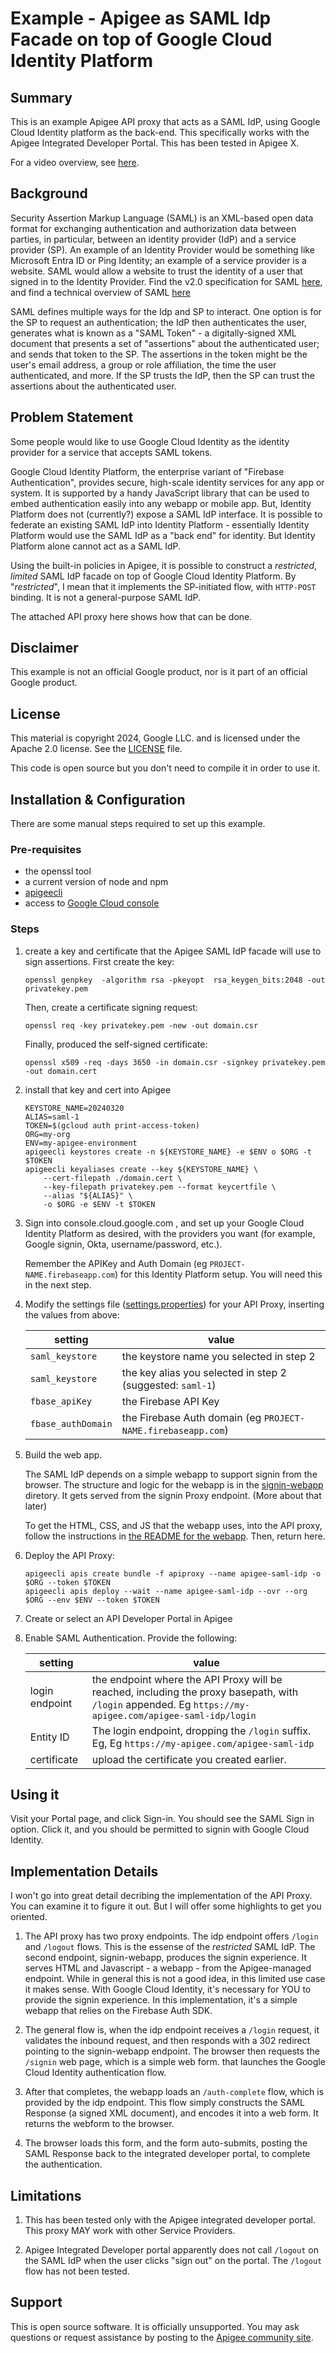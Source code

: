 # Example - Apigee as SAML Idp Facade on top of Google Cloud Identity Platform

## Summary

This is an example Apigee API proxy that acts as a SAML IdP, using Google Cloud
Identity platform as the back-end. This specifically works with the Apigee
Integrated Developer Portal.  This has been tested in Apigee X.

For a video overview, see [here](https://youtu.be/O5oDMCbIT0I).

## Background

Security Assertion Markup Language (SAML) is an XML-based open data format for
exchanging authentication and authorization data between parties, in particular,
between an identity provider (IdP) and a service provider (SP). An example of an
Identity Provider would be something like Microsoft Entra ID or Ping Identity; an
example of a service provider is a website. SAML would allow a website to trust
the identity of a user that signed in to the Identity Provider. Find the v2.0
specification for SAML
[here](https://docs.oasis-open.org/security/saml/v2.0/saml-core-2.0-os.pdf), and
find a technical overview of SAML
[here](https://docs.oasis-open.org/security/saml/Post2.0/sstc-saml-tech-overview-2.0.html)

SAML defines multiple ways for the Idp and SP to interact. One option is for the
SP to request an authentication; the IdP then authenticates the user, generates
what is known as a "SAML Token" - a digitally-signed XML document that presents a
set of "assertions" about the authenticated user; and sends that token to the SP.
The assertions in the token might be the user's email address, a group or role
affiliation, the time the user authenticated, and more. If the SP trusts the IdP,
then the SP can trust the assertions about the authenticated user.

## Problem Statement

Some people would like to use Google Cloud Identity as the identity provider for a
service that accepts SAML tokens.

Google Cloud Identity Platform, the enterprise variant of "Firebase
Authentication", provides secure, high-scale identity services for any app or
system. It is supported by a handy JavaScript library that can be used to embed
authentication easily into any webapp or mobile app. But, Identity Platform does
not (currently?) expose a SAML IdP interface. It is possible to federate an
existing SAML IdP into Identity Platform - essentially Identity Platform would use
the SAML IdP as a "back end" for identity. But Identity Platform alone cannot act
as a SAML IdP.

Using the built-in policies in Apigee, it is possible to construct a _restricted_, _limited_ SAML IdP
facade on top of Google Cloud Identity Platform. By "_restricted_", I mean that it implements the SP-initiated flow, with `HTTP-POST` binding.  It is not a general-purpose SAML IdP.

The attached API proxy here shows how that can be done.

## Disclaimer

This example is not an official Google product, nor is it part of an official Google product.

## License

This material is copyright 2024, Google LLC.
and is licensed under the Apache 2.0 license. See the [LICENSE](LICENSE) file.

This code is open source but you don't need to compile it in order to use it.

## Installation & Configuration

There are some manual steps required to set up this example.

### Pre-requisites

* the openssl tool
* a current version of node and npm
* [apigeecli](https://github.com/apigee/apigeecli/blob/main/docs/apigeecli.md)
* access to [Google Cloud console](https://console.cloud.google.com)

### Steps

1. create a key and certificate that the Apigee SAML IdP facade will use to sign assertions.
   First create the key:
   ```
   openssl genpkey  -algorithm rsa -pkeyopt  rsa_keygen_bits:2048 -out privatekey.pem
   ```

   Then, create a certificate signing request:
   ```
   openssl req -key privatekey.pem -new -out domain.csr
   ```
   Finally, produced the self-signed certificate:
   ```
   openssl x509 -req -days 3650 -in domain.csr -signkey privatekey.pem -out domain.cert
   ```


2. install that key and cert into Apigee
   ```
   KEYSTORE_NAME=20240320
   ALIAS=saml-1
   TOKEN=$(gcloud auth print-access-token)
   ORG=my-org
   ENV=my-apigee-environment
   apigeecli keystores create -n ${KEYSTORE_NAME} -e $ENV o $ORG -t $TOKEN
   apigeecli keyaliases create --key ${KEYSTORE_NAME} \
       --cert-filepath ./domain.cert \
       --key-filepath privatekey.pem --format keycertfile \
       --alias "${ALIAS}" \
       -o $ORG -e $ENV -t $TOKEN
   ```

3. Sign into console.cloud.google.com , and set up your Google Cloud Identity
   Platform as desired, with the providers you want (for example, Google signin,
   Okta, username/password, etc.).

   Remember the APIKey and Auth Domain (eg `PROJECT-NAME.firebaseapp.com`) for
   this Identity Platform setup.  You will need this in the next step.


4. Modify the settings file
   ([settings.properties](./apiproxy/resources/properties/settings.properties))
   for your API Proxy, inserting the values from above:

   | setting |  value |
   | ------ | ------ |
   | `saml_keystore` | the keystore name you selected in step 2 |
   | `saml_keystore` | the key alias you selected in step 2 (suggested: `saml-1`) |
   | `fbase_apiKey`  | the Firebase API Key |
   | `fbase_authDomain`  | the Firebase Auth domain (eg `PROJECT-NAME.firebaseapp.com`) |


5. Build the web app.

   The SAML IdP depends on a simple webapp to support signin from the browser. The
   structure and logic for the webapp is in the [signin-webapp](./signin-webapp)
   diretory. It gets served from the signin Proxy endpoint. (More about that
   later)

   To get the HTML, CSS, and JS that the webapp uses, into the API proxy,
   follow the instructions in [the README for the webapp](./signin-webapp/README.md).
   Then, return here.


5. Deploy the API Proxy:
   ```
   apigeecli apis create bundle -f apiproxy --name apigee-saml-idp -o $ORG --token $TOKEN
   apigeecli apis deploy --wait --name apigee-saml-idp --ovr --org $ORG --env $ENV --token $TOKEN
   ```

6. Create or select an API Developer Portal in Apigee

7. Enable SAML Authentication. Provide the following:

   | setting |  value |
   | ------ | ------ |
   | login endpoint | the endpoint where the API Proxy will be reached, including the proxy basepath, with `/login` appended.  Eg `https://my-apigee.com/apigee-saml-idp/login` |
   | Entity ID | The login endpoint, dropping the `/login` suffix.  Eg,  Eg `https://my-apigee.com/apigee-saml-idp` |
   | certificate  | upload the certificate you created earlier. |


## Using it

Visit your Portal page, and click Sign-in.  You should see the SAML Sign in option.
Click it, and you should be permitted to signin with Google Cloud Identity.


## Implementation Details

I won't go into great detail decribing the implementation of the API Proxy. You
can examine it to figure it out.  But I will offer some highlights to get you
oriented.

1. The API proxy has two proxy endpoints. The idp endpoint offers `/login` and
   `/logout` flows. This is the essense of the _restricted_ SAML IdP. The second
   endpoint, signin-webapp, produces the signin experience. It serves HTML and
   Javascript - a webapp - from the Apigee-managed endpoint. While in general this
   is not a good idea, in this limited use case it makes sense. With Google Cloud
   Identity, it's necessary for YOU to provide the signin experience. In this
   implementation, it's a simple webapp that relies on the Firebase Auth SDK.

2. The general flow is, when the idp endpoint receives a `/login` request, it
   validates the inbound request, and then responds with a 302 redirect pointing
   to the signin-webapp endpoint. The browser then requests the `/signin` web
   page, which is a simple web form. that launches the Google Cloud Identity
   authentication flow.

3. After that completes, the webapp loads an `/auth-complete` flow, which is
   provided by the idp endpoint.  This flow simply constructs the SAML Response (a
   signed XML document), and encodes it into a web form. It returns the webform to
   the browser.

4. The browser loads this form, and the form auto-submits, posting the SAML
   Response back to the integrated developer portal, to complete the
   authentication.


## Limitations

1. This has been tested only with the Apigee integrated developer portal.  This
   proxy MAY work with other Service Providers.

2. Apigee Integrated Developer portal apparently does not call `/logout` on the
   SAML IdP when the user clicks "sign out" on the portal. The `/logout` flow has
   not been tested.


## Support

This is open source software. It is officially unsupported. You may ask
questions or request assistance by posting to the [Apigee community
site](https://www.googlecloudcommunity.com/gc/Apigee/bd-p/cloud-apigee).
